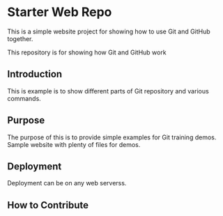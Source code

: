 # Starter Web Repo

This is a simple website project for showing how to use Git and GitHub together.

This repository is for showing how Git and GitHub work

## Introduction

This is example is to show different parts of Git repository and various commands.
## Purpose

The purpose of this is to provide simple examples for Git training demos.
Sample website with plenty of files for demos.

## Deployment

Deployment can be on any web serverss.

## How to Contribute